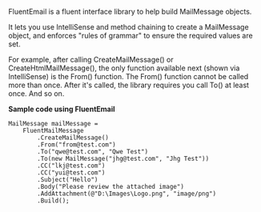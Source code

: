 FluentEmail is a fluent interface library to help build MailMessage objects.

It lets you use IntelliSense and method chaining to create a MailMessage object, and enforces "rules of grammar" to ensure the required values are set.

For example, after calling CreateMailMessage() or CreateHtmlMailMessage(), the only function available next (shown via IntelliSense) is the From() function. The From() function cannot be called more than once. After it's called, the library requires you call To() at least once. And so on.

**Sample code using FluentEmail**
```
MailMessage mailMessage =
    FluentMailMessage
        .CreateMailMessage()
        .From("from@test.com")
        .To("qwe@test.com", "Qwe Test")
        .To(new MailMessage("jhg@test.com", "Jhg Test"))
        .CC("lkj@test.com")
        .CC("yui@test.com")
        .Subject("Hello")
        .Body("Please review the attached image")
        .AddAttachment(@"D:\Images\Logo.png", "image/png")
        .Build();
```
